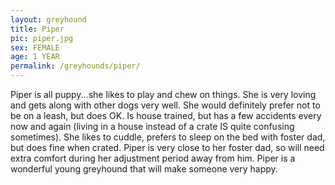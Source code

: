 ```yaml
---
layout: greyhound
title: Piper
pic: piper.jpg
sex: FEMALE
age: 1 YEAR
permalink: /greyhounds/piper/
---
```


Piper is all puppy...she likes to play and chew on things. She is very loving and gets along with other dogs very well.
She would definitely prefer not to be on a leash, but does OK. Is house trained, but has a few accidents every now and
again (living in a house instead of a crate IS quite confusing sometimes). She likes to cuddle, prefers to sleep on the
bed with foster dad, but does fine when crated. Piper is very close to her foster dad, so will need extra comfort during
her adjustment period away from him. Piper is a wonderful young greyhound that will make someone very happy.
